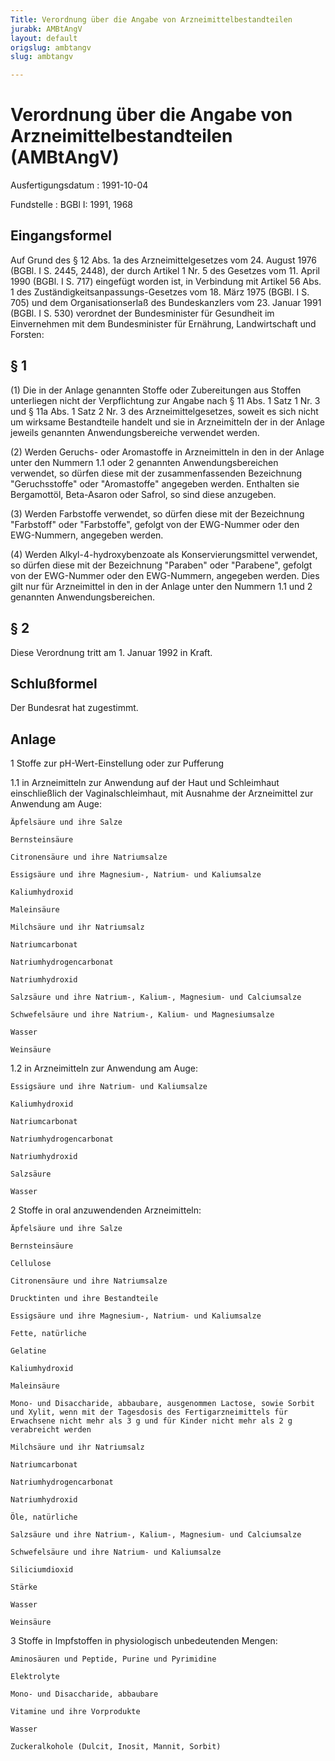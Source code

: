 ```yaml
---
Title: Verordnung über die Angabe von Arzneimittelbestandteilen
jurabk: AMBtAngV
layout: default
origslug: ambtangv
slug: ambtangv

---
```


# Verordnung über die Angabe von Arzneimittelbestandteilen (AMBtAngV)

Ausfertigungsdatum
:   1991-10-04

Fundstelle
:   BGBl I: 1991, 1968



## Eingangsformel

Auf Grund des § 12 Abs. 1a des Arzneimittelgesetzes vom 24. August 1976 (BGBl. I S. 2445, 2448), der durch Artikel 1 Nr. 5 des Gesetzes vom 11. April 1990 (BGBl. I S. 717) eingefügt worden ist, in Verbindung mit Artikel 56 Abs. 1 des Zuständigkeitsanpassungs-Gesetzes vom 18. März 1975 (BGBl. I S. 705) und dem Organisationserlaß des Bundeskanzlers vom 23. Januar 1991 (BGBl. I S. 530) verordnet der Bundesminister für Gesundheit im Einvernehmen mit dem Bundesminister für Ernährung, Landwirtschaft und Forsten:


## § 1

(1) Die in der Anlage genannten Stoffe oder Zubereitungen aus Stoffen unterliegen nicht der Verpflichtung zur Angabe nach § 11 Abs. 1 Satz 1 Nr. 3 und § 11a Abs. 1 Satz 2 Nr. 3 des Arzneimittelgesetzes, soweit es sich nicht um wirksame Bestandteile handelt und sie in Arzneimitteln der in der Anlage jeweils genannten Anwendungsbereiche verwendet werden.

(2) Werden Geruchs- oder Aromastoffe in Arzneimitteln in den in der Anlage unter den Nummern 1.1 oder 2 genannten Anwendungsbereichen verwendet, so dürfen diese mit der zusammenfassenden Bezeichnung "Geruchsstoffe" oder "Aromastoffe" angegeben werden. Enthalten sie Bergamottöl, Beta-Asaron oder Safrol, so sind diese anzugeben.

(3) Werden Farbstoffe verwendet, so dürfen diese mit der Bezeichnung "Farbstoff" oder "Farbstoffe", gefolgt von der EWG-Nummer oder den EWG-Nummern, angegeben werden.

(4) Werden Alkyl-4-hydroxybenzoate als Konservierungsmittel verwendet, so dürfen diese mit der Bezeichnung "Paraben" oder "Parabene", gefolgt von der EWG-Nummer oder den EWG-Nummern, angegeben werden. Dies gilt nur für Arzneimittel in den in der Anlage unter den Nummern 1.1 und 2 genannten Anwendungsbereichen.


## § 2

Diese Verordnung tritt am 1. Januar 1992 in Kraft.


## Schlußformel

Der Bundesrat hat zugestimmt.


## Anlage


1   Stoffe zur pH-Wert-Einstellung oder zur Pufferung


1.1 in Arzneimitteln zur Anwendung auf der Haut und Schleimhaut einschließlich der Vaginalschleimhaut, mit Ausnahme der Arzneimittel zur Anwendung am Auge:

    Äpfelsäure und ihre Salze

    Bernsteinsäure

    Citronensäure und ihre Natriumsalze

    Essigsäure und ihre Magnesium-, Natrium- und Kaliumsalze

    Kaliumhydroxid

    Maleinsäure

    Milchsäure und ihr Natriumsalz

    Natriumcarbonat

    Natriumhydrogencarbonat

    Natriumhydroxid

    Salzsäure und ihre Natrium-, Kalium-, Magnesium- und Calciumsalze

    Schwefelsäure und ihre Natrium-, Kalium- und Magnesiumsalze

    Wasser

    Weinsäure


1.2 in Arzneimitteln zur Anwendung am Auge:

    Essigsäure und ihre Natrium- und Kaliumsalze

    Kaliumhydroxid

    Natriumcarbonat

    Natriumhydrogencarbonat

    Natriumhydroxid

    Salzsäure

    Wasser


2   Stoffe in oral anzuwendenden Arzneimitteln:

    Äpfelsäure und ihre Salze

    Bernsteinsäure

    Cellulose

    Citronensäure und ihre Natriumsalze

    Drucktinten und ihre Bestandteile

    Essigsäure und ihre Magnesium-, Natrium- und Kaliumsalze

    Fette, natürliche

    Gelatine

    Kaliumhydroxid

    Maleinsäure

    Mono- und Disaccharide, abbaubare, ausgenommen Lactose, sowie Sorbit und Xylit, wenn mit der Tagesdosis des Fertigarzneimittels für Erwachsene nicht mehr als 3 g und für Kinder nicht mehr als 2 g verabreicht werden

    Milchsäure und ihr Natriumsalz

    Natriumcarbonat

    Natriumhydrogencarbonat

    Natriumhydroxid

    Öle, natürliche

    Salzsäure und ihre Natrium-, Kalium-, Magnesium- und Calciumsalze

    Schwefelsäure und ihre Natrium- und Kaliumsalze

    Siliciumdioxid

    Stärke

    Wasser

    Weinsäure


3   Stoffe in Impfstoffen in physiologisch unbedeutenden Mengen:

    Aminosäuren und Peptide, Purine und Pyrimidine

    Elektrolyte

    Mono- und Disaccharide, abbaubare

    Vitamine und ihre Vorprodukte

    Wasser

    Zuckeralkohole (Dulcit, Inosit, Mannit, Sorbit)




